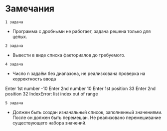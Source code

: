 # Замечания #

```1 задача```
* Программа с дробными не работает, задача решена только для целых.

```2 задача```
* Вывести в виде списка факториалов до требуемого.

```4 задача```
* Число n задаём без диапазона, не реализхована проверка на корректность ввода

 Enter 1st number -10 
 Enter 2nd number 10 
 Enter 1st position 33 
 Enter 2nd position 32 
 IndexError: list index out of range 

```5 задача```
* Должен быть создан изначальный список, заполненный значениями. После он должен быть перемешан.
Не реализовано перемешивание существующего набора значений.
